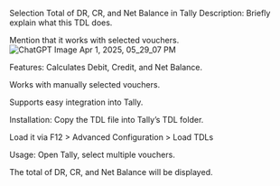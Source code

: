 Selection Total of DR, CR, and Net Balance in Tally
Description:
Briefly explain what this TDL does.

Mention that it works with selected vouchers.
![ChatGPT Image Apr 1, 2025, 05_29_07 PM](https://github.com/user-attachments/assets/72474f51-3df3-483e-84a7-f5d16696e17b)


Features:
Calculates Debit, Credit, and Net Balance.

Works with manually selected vouchers.

Supports easy integration into Tally.

Installation:
Copy the TDL file into Tally’s TDL folder.

Load it via F12 > Advanced Configuration > Load TDLs

Usage:
Open Tally, select multiple vouchers.

The total of DR, CR, and Net Balance will be displayed.
